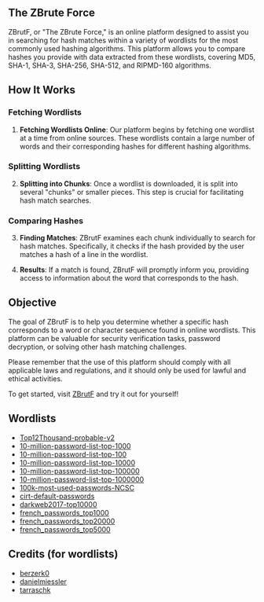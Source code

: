 ## The ZBrute Force

ZBrutF, or "The ZBrute Force," is an online platform designed to assist you in searching for hash matches within a variety of wordlists for the most commonly used hashing algorithms. This platform allows you to compare hashes you provide with data extracted from these wordlists, covering MD5, SHA-1, SHA-3, SHA-256, SHA-512, and RIPMD-160 algorithms.

## How It Works

### Fetching Wordlists

1. **Fetching Wordlists Online**: Our platform begins by fetching one wordlist at a time from online sources. These wordlists contain a large number of words and their corresponding hashes for different hashing algorithms.

### Splitting Wordlists

2. **Splitting into Chunks**: Once a wordlist is downloaded, it is split into several "chunks" or smaller pieces. This step is crucial for facilitating hash match searches.

### Comparing Hashes

3. **Finding Matches**: ZBrutF examines each chunk individually to search for hash matches. Specifically, it checks if the hash provided by the user matches a hash of a line in the wordlist.

4. **Results**: If a match is found, ZBrutF will promptly inform you, providing access to information about the word that corresponds to the hash.

## Objective

The goal of ZBrutF is to help you determine whether a specific hash corresponds to a word or character sequence found in online wordlists. This platform can be valuable for security verification tasks, password decryption, or solving other hash matching challenges.

Please remember that the use of this platform should comply with all applicable laws and regulations, and it should only be used for lawful and ethical activities.

To get started, visit [ZBrutF](https://lalbi94.github.io/ZBrutF/) and try it out for yourself!

## Wordlists
- [Top12Thousand-probable-v2](https://raw.githubusercontent.com/berzerk0/Probable-Wordlists/master/Real-Passwords/Top12Thousand-probable-v2.txt) 
- [10-million-password-list-top-1000](https://raw.githubusercontent.com/danielmiessler/SecLists/master/Passwords/Common-Credentials/10-million-password-list-top-1000.txt) 
- [10-million-password-list-top-100](https://raw.githubusercontent.com/danielmiessler/SecLists/master/Passwords/Common-Credentials/10-million-password-list-top-100.txt) 
- [10-million-password-list-top-10000](https://raw.githubusercontent.com/danielmiessler/SecLists/master/Passwords/Common-Credentials/10-million-password-list-top-10000.txt) 
- [10-million-password-list-top-100000](https://raw.githubusercontent.com/danielmiessler/SecLists/master/Passwords/Common-Credentials/10-million-password-list-top-100000.txt) 
- [10-million-password-list-top-1000000](https://raw.githubusercontent.com/danielmiessler/SecLists/master/Passwords/Common-Credentials/10-million-password-list-top-1000000.txt) 
- [100k-most-used-passwords-NCSC](https://raw.githubusercontent.com/danielmiessler/SecLists/master/Passwords/Common-Credentials/100k-most-used-passwords-NCSC.txt) 
- [cirt-default-passwords](https://raw.githubusercontent.com/danielmiessler/SecLists/master/Passwords/cirt-default-passwords.txt) 
- [darkweb2017-top10000](https://raw.githubusercontent.com/danielmiessler/SecLists/master/Passwords/darkweb2017-top10000.txt) 
- [french_passwords_top1000](https://raw.githubusercontent.com/tarraschk/richelieu/master/french_passwords_top1000.txt) 
- [french_passwords_top20000](https://raw.githubusercontent.com/tarraschk/richelieu/master/french_passwords_top20000.txt) 
- [french_passwords_top5000](https://raw.githubusercontent.com/tarraschk/richelieu/master/french_passwords_top5000.txt)

## Credits (for wordlists)
- [berzerk0](https://github.com/berzerk0)
- [danielmiessler](https://github.com/danielmiessler)
- [tarraschk](https://github.com/tarraschk)